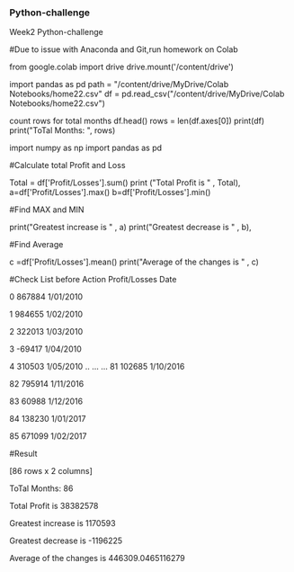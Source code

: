 ###  Python-challenge

Week2 Python-challenge


#Due to issue with Anaconda and Git,run homework on Colab


from google.colab import drive
drive.mount('/content/drive')

import pandas as pd
path = "/content/drive/MyDrive/Colab Notebooks/home22.csv"
df = pd.read_csv("/content/drive/MyDrive/Colab Notebooks/home22.csv") 

count rows for total months 
df.head()
rows = len(df.axes[0])
print(df)
print("ToTal Months: ", rows)

import numpy as np
import pandas as pd



#Calculate total Profit and Loss


Total = df['Profit/Losses'].sum()
print ("Total Profit is " , Total),
a=df['Profit/Losses'].max()
b=df['Profit/Losses'].min()

#Find MAX and MIN


print("Greatest increase is " , a)
print("Greatest decrease is " , b),

#Find Average


c =df['Profit/Losses'].mean()
print("Average of the changes is " , c)

#Check List before Action
Profit/Losses       Date

0          867884  1/01/2010

1          984655  1/02/2010

2          322013  1/03/2010

3          -69417  1/04/2010

4          310503  1/05/2010
..            ...        ...
81         102685  1/10/2016

82         795914  1/11/2016

83          60988  1/12/2016

84         138230  1/01/2017

85         671099  1/02/2017


#Result


[86 rows x 2 columns]


ToTal Months:  86


Total Profit is  38382578


Greatest increase is  1170593

Greatest decrease is  -1196225

Average of the changes is  446309.0465116279
